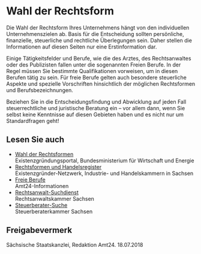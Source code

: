 # Wahl der Rechtsform

Die Wahl der Rechtsform Ihres Unternehmens hängt von den individuellen Unternehmenszielen ab. Basis für die Entscheidung sollten persönliche, finanzielle, steuerliche und rechtliche Überlegungen sein. Daher stellen die Informationen auf diesen Seiten nur eine Erstinformation dar.

Einige Tätigkeitsfelder und Berufe, wie die des Arztes, des Rechtsanwaltes oder des Publizisten fallen unter die sogenannten Freien Berufe. In der Regel müssen Sie bestimmte Qualifikationen vorweisen, um in diesen Berufen tätig zu sein. Für freie Berufe gelten auch besondere steuerliche Aspekte und spezielle Vorschriften hinsichtlich der möglichen Rechtsformen und Berufsbezeichnungen.

Beziehen Sie in die Entscheidungsfindung und Abwicklung auf jeden Fall steuerrechtliche und juristische Beratung ein – vor allem dann, wenn Sie selbst keine Kenntnisse auf diesen Gebieten haben und es nicht nur um Standardfragen geht!

## Lesen Sie auch

* [Wahl der Rechtsformen](http://www.existenzgruender.de/DE/Weg-in-die-Selbstaendigkeit/Vorbereitung/Gruendungswissen/Rechtsformen/inhalt.html "Rechtsformen für Existenzgründungen")  
  Existenzgründungsportal, Bundesministerium für Wirtschaft und Energie
* [Rechtsformen und Handelsregister](http://www.existenzgruendung-sachsen.de/servlet/portal?knoten_id=72332&navpfad=71878,72267,72328,72332&ref_knoten_id=72328&ref_detail=portal&ref_sprache=deu)  
  Existenzgründer-Netzwerk, Industrie- und Handelskammern in Sachsen
* [Freie Berufe](https://amt24dev.sachsen.de/zufi/lebenslagen/5000010)  
  Amt24-Informationen
* [Rechtsanwalt-Suchdienst](http://www.rechtsanwaltsregister.org/?mdt=sachsen)  
  Rechtsanwaltskammer Sachsen
* [Steuerberater-Suche](http://www.datev.de/kasus/20/Start?KammerId=20&Suffix1=Sachsen&Suffix2=Sachsen&Truncation=42 "Sachsenweiter Steuerberater-Suchdienst")  
  Steuerberaterkammer Sachsen

## Freigabevermerk

Sächsische Staatskanzlei, Redaktion Amt24. 18.07.2018
